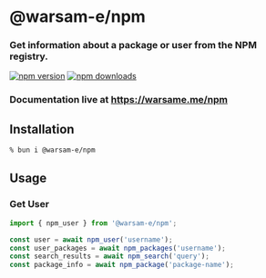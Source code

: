 # @warsam-e/npm

### Get information about a package or user from the NPM registry.

<a href="https://www.npmjs.com/package/@warsam-e/npm"><img src="https://img.shields.io/npm/v/@warsam-e/npm?maxAge=600" alt="npm version" /></a>
<a href="https://www.npmjs.com/package/@warsam-e/npm"><img src="https://img.shields.io/npm/dt/@warsam-e/npm.svg?maxAge=600" alt="npm downloads" /></a>

### Documentation live at https://warsame.me/npm

## Installation

```zsh
% bun i @warsam-e/npm
```

## Usage

### Get User

```ts
import { npm_user } from '@warsam-e/npm';

const user = await npm_user('username');
const user_packages = await npm_packages('username');
const search_results = await npm_search('query');
const package_info = await npm_package('package-name');
```


